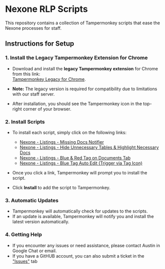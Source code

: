 # Nexone RLP Scripts

This repository contains a collection of Tampermonkey scripts that ease the Nexone processes for staff. 

## Instructions for Setup

### 1. Install the Legacy Tampermonkey Extension for Chrome
- Download and install the **legacy Tampermonkey extension** for Chrome from this link:  
  [Tampermonkey Legacy for Chrome](https://chromewebstore.google.com/detail/tampermonkey-legacy/lcmhijbkigalmkeommnijlpobloojgfn).
  
- **Note:** The legacy version is required for compatibility due to limitations with our staff server.  
- After installation, you should see the Tampermonkey icon in the top-right corner of your browser.

### 2. Install Scripts
- To install each script, simply click on the following links:
  - [Nexone - Listings - Missing Docs Notifier](https://github.com/Austoonzzz/nexone-rlp-scripts/raw/refs/heads/main/Nexone/Nexone%20-%20Listings%20-%20Missing%20Docs%20Notifier-1.6.user.js)
  - [Nexone - Listings - Hide Unnecessary Tables & Highlight Necessary Docs](https://github.com/Austoonzzz/nexone-rlp-scripts/raw/refs/heads/main/Nexone/Nexone%20-%20Listings%20-%20Hide%20Unnecessary%20Tables%20&%20Highlight%20Necessary%20Docs-1.6.user.js)
  - [Nexone - Listings - Blue & Red Tag on Documents Tab](https://github.com/Austoonzzz/nexone-rlp-scripts/raw/refs/heads/main/Nexone/Nexone%20-%20Blue%20&%20Red%20Tag%20on%20Documents%20Tab%20in%20Listings-1.0.user.js)
  - [Nexone - Listings - Blue Tag Auto Edit (Trigger via Tag Icon)](https://github.com/Austoonzzz/nexone-rlp-scripts/raw/refs/heads/main/Nexone/Nexone%20-%20Listings%20-%20Blue%20Tag%20Auto%20Edit%20(Trigger%20via%20Tag%20Icon)-1.6.user.js)

- Once you click a link, Tampermonkey will prompt you to install the script.  
- Click **Install** to add the script to Tampermonkey.

### 3. Automatic Updates
- Tampermonkey will automatically check for updates to the scripts.
- If an update is available, Tampermonkey will notify you and install the latest version automatically.

### 4. Getting Help
- If you encounter any issues or need assistance, please contact Austin in Google Chat or email.
- If you have a GitHUB account, you can also submit a ticket in the ["Issues"](https://github.com/Austoonzzz/nexone-rlp-scripts/issues) tab
